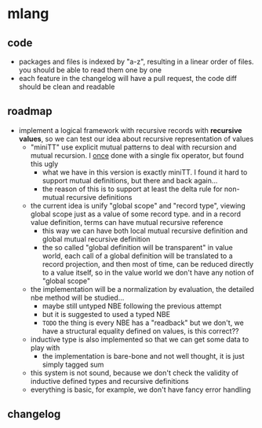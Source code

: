 
# mlang

## code

* packages and files is indexed by "a-z", resulting in a linear order of files. you 
should be able to read them one by one
* each feature in the changelog will have a pull request, the code diff should be clean and readable

## roadmap

* implement a logical framework with recursive records with **recursive values**,
 so we can test our idea about recursive representation of values
    * "miniTT" use explicit mutual patterns to deal with recursion and mutual recursion.
      I
      [once](https://github.com/molikto/ChihuahuaLang/blob/master/common/src/main/scala/Syntax.scala#L59)
      done with a single fix operator, but found this ugly
         * what we have in this version is exactly miniTT. I found it hard to support mutual definitions, but 
           there and back again...
         * the reason of this is to support at least the delta rule for non-mutual recursive definitions
    * the current idea is unify "global scope" and "record type", viewing global scope just as a value of
      some record type. and in a record value definition, terms can have mutual recursive reference
         * this way we can have both local mutual recursive definition and global mutual recursive definition
         * the so called "global definition will be transparent" in value world, 
         each call of a global definition will be translated to a record projection, and then most of time, 
         can be reduced directly to a value itself, so in the value world we don't have any notion of "global scope"
    * the implementation will be a normalization by evaluation, the detailed nbe method will be studied...
         * maybe still untyped NBE following the previous attempt
         * but it is suggested to used a typed NBE
         * `TODO` the thing is every NBE has a "readback" but we don't,
          we have a structural equality defined on values, is this correct??
    * inductive type is also implemented so that we can get some data to play with
         * the implementation is bare-bone and not well thought, it is just simply tagged sum
    * this system is not sound, because we don't check the validity of inductive defined types and recursive definitions
    * everything is basic, for example, we don't have fancy error handling
    
## changelog